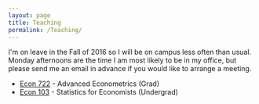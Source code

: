 ```yaml
---
layout: page
title: Teaching
permalink: /Teaching/
---
```

I'm on leave in the Fall of 2016 so I will be on campus less often than usual. Monday afternoons are the time I am most likely to be in my office, but please send me an email in advance if you would like to arrange a meeting.

- [Econ 722](http://ditraglia.com/econ722) - Advanced Econometrics (Grad)
- [Econ 103](http://ditraglia.com/Econ103Public) - Statistics for Economists (Undergrad)

